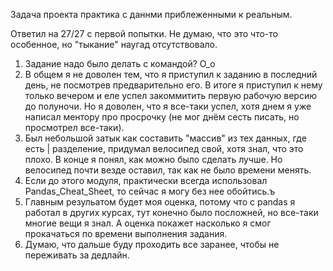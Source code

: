 Задача проекта практика с даннми приблеженными к реальным.

Ответил на 27/27 с первой попытки. Не думаю, что это что-то особенное, но "тыкание" наугад отсутствовало.

1) Задание надо было делать с командой? О_о
2) В общем я не доволен тем, что я приступил к заданию в последний день, не посмотрев предварительно его. В итоге я приступил к нему только вечером и
еле успел закоммитить первую рабочую версию до полуночи. Но я доволен, что я все-таки успел, хотя днем я уже написал ментору про просрочку (не мог днём сесть
писать, но просмотрел все-таки).
3) Был небольшой затык как составить "массив" из тех данных, где есть | разделение, придумал велосипед свой, хотя знал, что это плохо. В конце я понял, как можно
было сделать лучше. Но велосипед почти везде оставил, так как не было времени менять.
4) Если до этого модуля, практически всегда использовал Pandas_Cheat_Sheet, то сейчас я могу без нее обойтись.ъ
5) Главным резульатом будет моя оценка, потому что с pandas я работал в других курсах, тут конечно было посложней, но все-таки многие вещи я знал. А оценка покажет
насколько я смог прокачаться по времени выполнения задания.
6) Думаю, что дальше буду проходить все заранее, чтобы не переживать за дедлайн.
